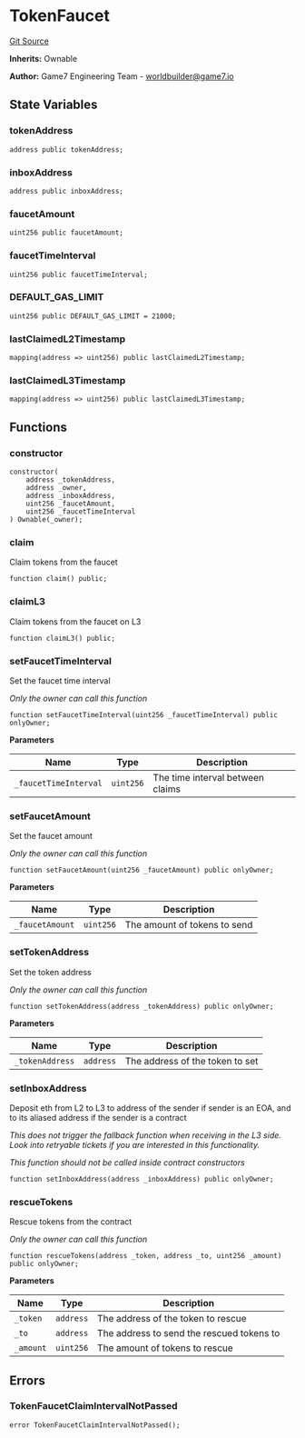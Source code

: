 # TokenFaucet
[Git Source](https://github.com/G7DAO/protocol/blob/1e1f8f95881a2f3fd7dca8655f2c3270ce027c4e/contracts/faucet/TokenFaucet.sol)

**Inherits:**
Ownable

**Author:**
Game7 Engineering Team - worldbuilder@game7.io


## State Variables
### tokenAddress

```solidity
address public tokenAddress;
```


### inboxAddress

```solidity
address public inboxAddress;
```


### faucetAmount

```solidity
uint256 public faucetAmount;
```


### faucetTimeInterval

```solidity
uint256 public faucetTimeInterval;
```


### DEFAULT_GAS_LIMIT

```solidity
uint256 public DEFAULT_GAS_LIMIT = 21000;
```


### lastClaimedL2Timestamp

```solidity
mapping(address => uint256) public lastClaimedL2Timestamp;
```


### lastClaimedL3Timestamp

```solidity
mapping(address => uint256) public lastClaimedL3Timestamp;
```


## Functions
### constructor


```solidity
constructor(
    address _tokenAddress,
    address _owner,
    address _inboxAddress,
    uint256 _faucetAmount,
    uint256 _faucetTimeInterval
) Ownable(_owner);
```

### claim

Claim tokens from the faucet


```solidity
function claim() public;
```

### claimL3

Claim tokens from the faucet on L3


```solidity
function claimL3() public;
```

### setFaucetTimeInterval

Set the faucet time interval

*Only the owner can call this function*


```solidity
function setFaucetTimeInterval(uint256 _faucetTimeInterval) public onlyOwner;
```
**Parameters**

|Name|Type|Description|
|----|----|-----------|
|`_faucetTimeInterval`|`uint256`|The time interval between claims|


### setFaucetAmount

Set the faucet amount

*Only the owner can call this function*


```solidity
function setFaucetAmount(uint256 _faucetAmount) public onlyOwner;
```
**Parameters**

|Name|Type|Description|
|----|----|-----------|
|`_faucetAmount`|`uint256`|The amount of tokens to send|


### setTokenAddress

Set the token address

*Only the owner can call this function*


```solidity
function setTokenAddress(address _tokenAddress) public onlyOwner;
```
**Parameters**

|Name|Type|Description|
|----|----|-----------|
|`_tokenAddress`|`address`|The address of the token to set|


### setInboxAddress

Deposit eth from L2 to L3 to address of the sender if sender is an EOA, and to its aliased address if the sender is a contract

*This does not trigger the fallback function when receiving in the L3 side.
Look into retryable tickets if you are interested in this functionality.*

*This function should not be called inside contract constructors*


```solidity
function setInboxAddress(address _inboxAddress) public onlyOwner;
```

### rescueTokens

Rescue tokens from the contract

*Only the owner can call this function*


```solidity
function rescueTokens(address _token, address _to, uint256 _amount) public onlyOwner;
```
**Parameters**

|Name|Type|Description|
|----|----|-----------|
|`_token`|`address`|The address of the token to rescue|
|`_to`|`address`|The address to send the rescued tokens to|
|`_amount`|`uint256`|The amount of tokens to rescue|


## Errors
### TokenFaucetClaimIntervalNotPassed

```solidity
error TokenFaucetClaimIntervalNotPassed();
```

